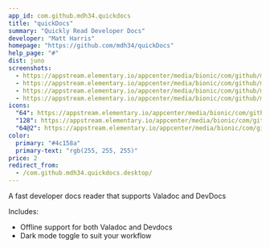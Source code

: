 ```yaml
---
app_id: com.github.mdh34.quickdocs
title: "quickDocs"
summary: "Quickly Read Developer Docs"
developer: "Matt Harris"
homepage: "https://github.com/mdh34/quickDocs"
help_page: "#"
dist: juno
screenshots:
  - https://appstream.elementary.io/appcenter/media/bionic/com/github/mdh34.quickdocs/18D3FE7129978AEE01B84A55B25D5B8B/screenshots/image-1_orig.png
  - https://appstream.elementary.io/appcenter/media/bionic/com/github/mdh34.quickdocs/18D3FE7129978AEE01B84A55B25D5B8B/screenshots/image-2_orig.png
  - https://appstream.elementary.io/appcenter/media/bionic/com/github/mdh34.quickdocs/18D3FE7129978AEE01B84A55B25D5B8B/screenshots/image-3_orig.png
  - https://appstream.elementary.io/appcenter/media/bionic/com/github/mdh34.quickdocs/18D3FE7129978AEE01B84A55B25D5B8B/screenshots/image-4_orig.png
icons:
  "64": https://appstream.elementary.io/appcenter/media/bionic/com/github/mdh34.quickdocs/18D3FE7129978AEE01B84A55B25D5B8B/icons/64x64/com.github.mdh34.quickdocs_com.github.mdh34.quickdocs.png
  "128": https://appstream.elementary.io/appcenter/media/bionic/com/github/mdh34.quickdocs/18D3FE7129978AEE01B84A55B25D5B8B/icons/128x128/com.github.mdh34.quickdocs_com.github.mdh34.quickdocs.png
  "64@2": https://appstream.elementary.io/appcenter/media/bionic/com/github/mdh34.quickdocs/18D3FE7129978AEE01B84A55B25D5B8B/icons/64x64@2/com.github.mdh34.quickdocs_com.github.mdh34.quickdocs.png
color:
  primary: "#4c158a"
  primary-text: "rgb(255, 255, 255)"
price: 2
redirect_from:
  - /com.github.mdh34.quickdocs.desktop/
---
```


<p>A fast developer docs reader that supports Valadoc and DevDocs</p>
<p>Includes:</p>
<ul>
  <li>Offline support for both Valadoc and Devdocs</li>
  <li>Dark mode toggle to suit your workflow</li>
</ul>